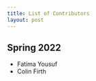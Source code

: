 ```yaml
---
title: List of Contributors
layout: post
---
```

<link rel="stylesheet" href="main.css">

## Spring 2022

- Fatima Yousuf
- Colin Firth